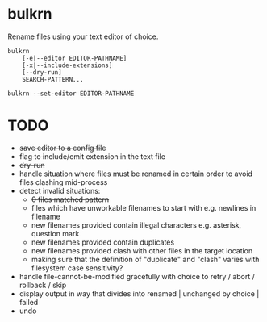 
# bulkrn

Rename files using your text editor of choice.

    bulkrn
        [-e|--editor EDITOR-PATHNAME]
        [-x|--include-extensions]
        [--dry-run]
        SEARCH-PATTERN...

    bulkrn --set-editor EDITOR-PATHNAME

# TODO

*  ~~save editor to a config file~~
*  ~~flag to include/omit extension in the text file~~
*  ~~dry-run~~
*  handle situation where files must be renamed in certain order to avoid files clashing mid-process
*  detect invalid situations:
    *  ~~0 files matched pattern~~
    *  files which have unworkable filenames to start with e.g. newlines in filename
    *  new filenames provided contain illegal characters e.g. asterisk, question mark
    *  new filenames provided contain duplicates
    *  new filenames provided clash with other files in the target location
    *  making sure that the definition of "duplicate" and "clash" varies with filesystem case sensitivity?
*  handle file-cannot-be-modified gracefully with choice to retry / abort / rollback / skip
*  display output in way that divides into renamed | unchanged by choice | failed
*  undo
